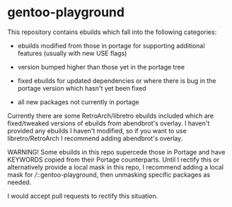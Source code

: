 gentoo-playground
=================
This repository contains ebuilds which fall into the following categories:

* ebuilds modified from those in portage for supporting
  additional features (usually with new USE flags)

* version bumped higher than those yet in the portage tree

* fixed ebuilds for updated dependencies or where there is
  bug in the portage version which hasn't yet been fixed

* all new packages not currently in portage


Currently there are some RetroArch/libretro ebuilds included
which are fixed/tweaked versions of ebuilds from abendbrot's
overlay.  I haven't provided any ebuilds I haven't modified,
so if you want to use libretro/RetroArch I recommend adding
abendbrot's overlay. 

WARNING! Some ebuilds in this repo supercede those in Portage and have
KEYWORDS copied from their Portage counterparts.  Until I rectify this
or alternatively provide a local mask in this repo, I recommend adding
a local mask for */*::gentoo-playground, then unmasking specific packages
as needed.

I would accept pull requests to rectify this situation.
